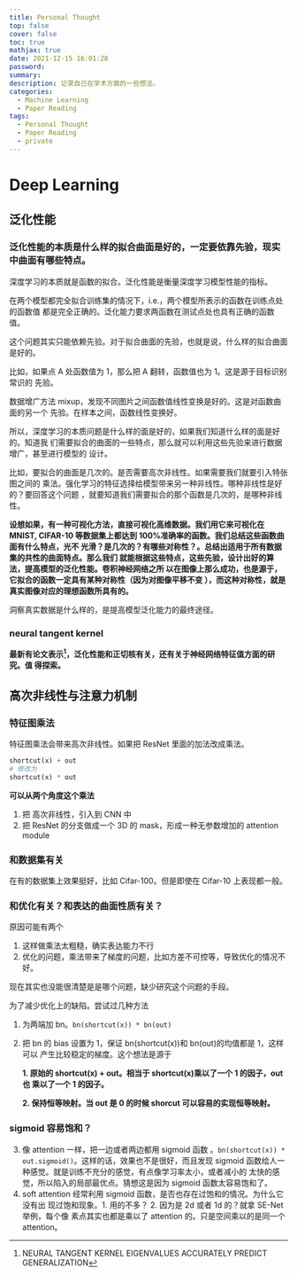 ```yaml
---
title: Personal Thought
top: false
cover: false
toc: true
mathjax: true
date: 2021-12-15 16:01:28
password:
summary:
description: 记录自己在学术方面的一些想法。
categories:
  - Machine Learning
  - Paper Reading
tags:
  - Personal Thought
  - Paper Reading
  - private
---
```


# Deep Learning

## 泛化性能

### 泛化性能的本质是什么样的拟合曲面是好的，一定要依靠先验，现实中曲面有哪些特点。

深度学习的本质就是函数的拟合。泛化性能是衡量深度学习模型性能的指标。

在两个模型都完全拟合训练集的情况下，i.e.，两个模型所表示的函数在训练点处的函数值
都是完全正确的。泛化能力要求两函数在测试点处也具有正确的函数值。

这个问题其实只能依赖先验。对于拟合曲面的先验，也就是说，什么样的拟合曲面是好的。

比如，如果点 A 处函数值为 1，那么把 A 翻转，函数值也为 1。这是源于目标识别常识的
先验。

数据增广方法 mixup，发现不同图片之间函数值线性变换是好的。这是对函数曲面的另一个
先验。在样本之间，函数线性变换好。

所以，深度学习的本质问题是什么样的面是好的，如果我们知道什么样的面是好的。知道我
们需要拟合的曲面的一些特点，那么就可以利用这些先验来进行数据增广，甚至进行模型的
设计。

比如，要拟合的曲面是几次的。是否需要高次非线性。如果需要我们就要引入特张图之间的
乘法。强化学习的特征选择给模型带来另一种非线性。哪种非线性是好的？要回答这个问题
，就要知道我们需要拟合的那个函数是几次的，是哪种非线性。

**设想如果，有一种可视化方法，直接可视化高维数据。我们用它来可视化在 MNIST,
CIFAR-10 等数据集上都达到 100%准确率的函数。我们总结这些函数曲面有什么特点，光不
光滑？是几次的？有哪些对称性？。总结出适用于所有数据集的共性的曲面特点。那么我们
就能根据这些特点，这些先验，设计出好的算法，提高模型的泛化性能。卷积神经网络之所
以在图像上那么成功，也是源于，它拟合的函数一定具有某种对称性（因为对图像平移不变
），而这种对称性，就是真实图像对应的理想函数所具有的。**

洞察真实数据是什么样的，是提高模型泛化能力的最终途径。

### neural tangent kernel

**最新有论文表示[^1]，泛化性能和正切核有关，还有关于神经网络特征值方面的研究。值
得探索。**

[^1]: NEURAL TANGENT KERNEL EIGENVALUES ACCURATELY PREDICT GENERALIZATION

## 高次非线性与注意力机制

### 特征图乘法

特征图乘法会带来高次非线性。如果把 ResNet 里面的加法改成乘法。

```python
shortcut(x) + out
# 修改为
shortcut(x) * out
```

**可以从两个角度这个乘法**

1. 把 高次非线性，引入到 CNN 中
2. 把 ResNet 的分支做成一个 3D 的 mask，形成一种无参数增加的 attention module

### 和数据集有关

在有的数据集上效果挺好，比如 Cifar-100。但是即使在 Cifar-10 上表现都一般。

### 和优化有关？和表达的曲面性质有关？

原因可能有两个

1. 这样做乘法太粗糙，确实表达能力不行
2. 优化的问题，乘法带来了梯度的问题，比如方差不可控等，导致优化的情况不好。

现在其实也没能很清楚是是哪个问题，缺少研究这个问题的手段。

为了减少优化上的缺陷。尝试过几种方法

1. 为两端加 bn。`bn(shortcut(x)) * bn(out)`

2. 把 bn 的 bias 设置为 1，保证 bn(shortcut(x))和 bn(out)的均值都是 1，这样可以
   产生比较稳定的梯度。这个想法是源于

   **1. 原始的 shortcut(x) + out。相当于 shortcut(x)乘以了一个 1 的因子，out 也
   乘以了一个 1 的因子。**

   **2. 保持恒等映射。当 out 是 0 的时候 shorcut 可以容易的实现恒等映射。**

### sigmoid 容易饱和？

3. 像 attention 一样，把一边或者两边都用 sigmoid 函数
   。`bn(shortcut(x)) * out.sigmoid()`。这样的话，效果也不是很好，而且发现
   sigmoid 函数给人一种感觉。就是训练不充分的感觉，有点像学习率太小，或者减小的
   太快的感觉，所以陷入的局部最优点。猜想这是因为 sigmoid 函数太容易饱和了。
4. soft attention 经常利用 sigmoid 函数，是否也存在过饱和的情况。为什么它没有出
   现过饱和现象。1. 用的不多？ 2. 因为是 2d 或者 1d 的？就拿 SE-Net 举例，每个像
   素点其实也都是乘以了 attention 的。只是空间乘以的是同一个 attention。
